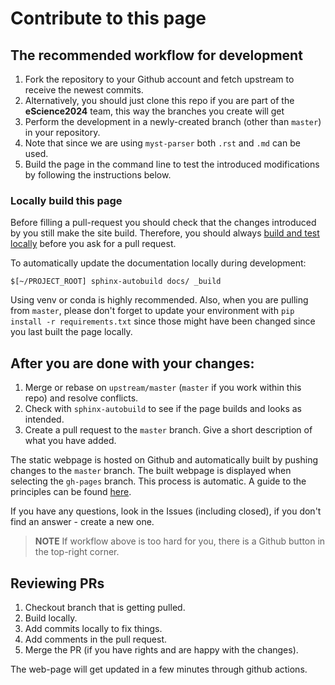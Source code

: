 # Contribute to this page



## The recommended workflow for development
1. Fork the repository to your Github account and fetch upstream to receive the newest commits.
2. Alternatively, you should just clone this repo if you are part of the **eScience2024** team, this way the branches you create will get 
3. Perform the development in a newly-created branch (other than `master`) in your repository. 
4. Note that since we are using `myst-parser` both `.rst` and `.md` can be used.
5. Build the page in the command line to test the introduced modifications by following the instructions below.

### Locally build this page 
Before filling a pull-request you should check that the changes introduced by you still make the site build. Therefore, you should always [build and test locally](https://coderefinery.github.io/sphinx-lesson/contributing-to-a-lesson/#build-and-test-locally) before you ask for a pull request. 

To automatically update the documentation locally during development: 
```
$[~/PROJECT_ROOT] sphinx-autobuild docs/ _build
```
Using venv or conda is highly recommended. Also, when you are pulling from `master`, please don't forget to update your environment with `pip install -r requirements.txt` since those might have been changed since you last built the page locally.

## After you are done with your changes:

1. Merge or rebase on `upstream/master` (`master` if  you work within this repo) and resolve conflicts.
2. Check with `sphinx-autobuild` to see if the page builds and looks as intended.
3. Create a pull request to the `master` branch. Give a short description of what you have added.

The static webpage is hosted on Github and automatically built by pushing changes to the `master` branch. The built webpage is displayed when selecting the `gh-pages` branch. This process is automatic. A guide to the principles can be found [here](https://pythonrepo.com/repo/executablebooks-sphinx-autobuild-python-documentation). 

 If you have any questions, look in the Issues (including closed), if you don't find an answer - create a new one. 

> **NOTE** If workflow above is too hard for you, there is a Github button in the top-right corner.



## Reviewing PRs
1. Checkout branch that is getting pulled.
2. Build locally.
3. Add commits locally to fix things.
4. Add comments  in the pull request.
5. Merge the PR (if you have rights and are happy with the changes).

The web-page will get updated in a few minutes through github actions.

